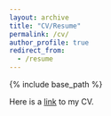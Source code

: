 ```yaml
---
layout: archive
title: "CV/Resume"
permalink: /cv/
author_profile: true
redirect_from:
  - /resume
---
```


{% include base_path %}


Here is a [link](..assets/CV_Cheng.pdf) to my CV.
